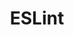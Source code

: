---
blog: https://eslint.org/blog
codehost: https://github.com/https://github.com/eslint/eslint
logohandle: eslint
sort: eslint
title: ESLint
twitter: https://x.com/geteslint
website: https://eslint.org/
---